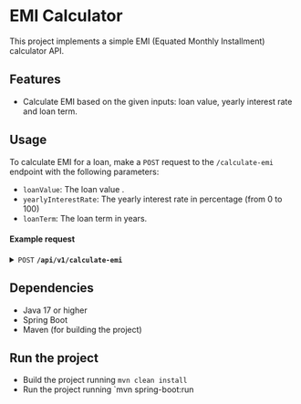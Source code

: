 # EMI Calculator

This project implements a simple EMI (Equated Monthly Installment) calculator API.

## Features

- Calculate EMI based on the given inputs: loan value, yearly interest rate and loan term.

## Usage

To calculate EMI for a loan, make a `POST` request to the `/calculate-emi` endpoint with the following parameters:

- `loanValue`: The loan value .
- `yearlyInterestRate`: The yearly interest rate in percentage (from 0 to 100)
- `loanTerm`: The loan term in years.

#### Example request

<details>
 <summary><code>POST</code> <code><b>/api/v1/calculate-emi</b></code> </summary>

##### Parameters

> | name               |  type     | data type   | description                                            |
> |--------------------|-----------|-------------|--------------------------------------------------------|
> | loanValue          |  required | Long        | The loan value                                         |
> | yearlyInterestRate |  required | Double      | The yearly interest rate in percentage (from 0 to 100) |
> | loanTerm           |  required | Integer     | The loan term in years.                                |


##### Responses

> | http code | content-type                  | response                                                                       |
> |-----------|-------------------------------|--------------------------------------------------------------------------------|
> | `200`     | `application/json`            | `{"emi": 776.85}`                                                              |
> | `400`     | `application/json`            | `{ "statusCode": 400, "errors": [ "The loan term should be lesser than 30"] }` |

##### Example cURL

> ```javascript
>  curl -X POST -H "Content-Type: application/json" --data '{ "loanValue": 100200, "yearlyInterestRate": 7, "loanTerm": 20 }' http://localhost:8080/api/v1/calculate-emi
> ```

</details>

## Dependencies

- Java 17 or higher
- Spring Boot
- Maven (for building the project)

## Run the project

- Build the project running `mvn clean install`
- Run the project running `mvn spring-boot:run

